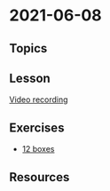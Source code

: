 # 2021-06-08

## Topics

## Lesson

[Video recording](https://drive.google.com/file/d/1Y-D1a_1huKg5he_qaEZvcXLSa66gdFba/view?usp=sharing)

## Exercises

- [12 boxes](https://classroom.github.com/a/360TIJDC)

## Resources